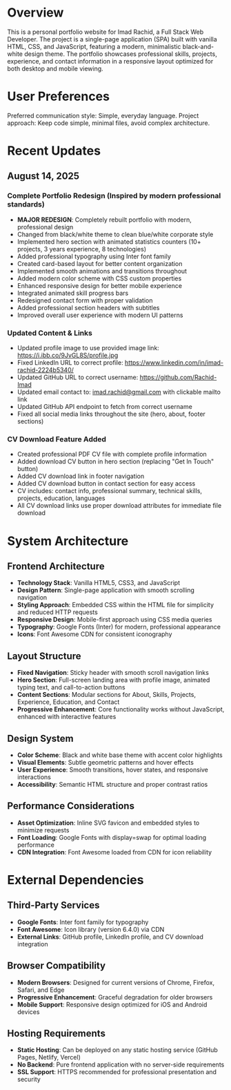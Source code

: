 # Overview

This is a personal portfolio website for Imad Rachid, a Full Stack Web Developer. The project is a single-page application (SPA) built with vanilla HTML, CSS, and JavaScript, featuring a modern, minimalistic black-and-white design theme. The portfolio showcases professional skills, projects, experience, and contact information in a responsive layout optimized for both desktop and mobile viewing.

# User Preferences

Preferred communication style: Simple, everyday language.
Project approach: Keep code simple, minimal files, avoid complex architecture.

# Recent Updates

## August 14, 2025
### Complete Portfolio Redesign (Inspired by modern professional standards)
- **MAJOR REDESIGN**: Completely rebuilt portfolio with modern, professional design
- Changed from black/white theme to clean blue/white corporate style
- Implemented hero section with animated statistics counters (10+ projects, 3 years experience, 8 technologies)
- Added professional typography using Inter font family
- Created card-based layout for better content organization
- Implemented smooth animations and transitions throughout
- Added modern color scheme with CSS custom properties
- Enhanced responsive design for better mobile experience
- Integrated animated skill progress bars
- Redesigned contact form with proper validation
- Added professional section headers with subtitles
- Improved overall user experience with modern UI patterns

### Updated Content & Links
- Updated profile image to use provided image link: https://i.ibb.co/9JvGL8S/profile.jpg
- Fixed LinkedIn URL to correct profile: https://www.linkedin.com/in/imad-rachid-2224b5340/
- Updated GitHub URL to correct username: https://github.com/Rachid-Imad
- Updated email contact to: imad.rachid@gmail.com with clickable mailto link
- Updated GitHub API endpoint to fetch from correct username
- Fixed all social media links throughout the site (hero, about, footer sections)

### CV Download Feature Added
- Created professional PDF CV file with complete profile information
- Added download CV button in hero section (replacing "Get In Touch" button)
- Added CV download link in footer navigation
- Added CV download button in contact section for easy access
- CV includes: contact info, professional summary, technical skills, projects, education, languages
- All CV download links use proper download attributes for immediate file download

# System Architecture

## Frontend Architecture
- **Technology Stack**: Vanilla HTML5, CSS3, and JavaScript
- **Design Pattern**: Single-page application with smooth scrolling navigation
- **Styling Approach**: Embedded CSS within the HTML file for simplicity and reduced HTTP requests
- **Responsive Design**: Mobile-first approach using CSS media queries
- **Typography**: Google Fonts (Inter) for modern, professional appearance
- **Icons**: Font Awesome CDN for consistent iconography

## Layout Structure
- **Fixed Navigation**: Sticky header with smooth scroll navigation links
- **Hero Section**: Full-screen landing area with profile image, animated typing text, and call-to-action buttons
- **Content Sections**: Modular sections for About, Skills, Projects, Experience, Education, and Contact
- **Progressive Enhancement**: Core functionality works without JavaScript, enhanced with interactive features

## Design System
- **Color Scheme**: Black and white base theme with accent color highlights
- **Visual Elements**: Subtle geometric patterns and hover effects
- **User Experience**: Smooth transitions, hover states, and responsive interactions
- **Accessibility**: Semantic HTML structure and proper contrast ratios

## Performance Considerations
- **Asset Optimization**: Inline SVG favicon and embedded styles to minimize requests
- **Font Loading**: Google Fonts with display=swap for optimal loading performance
- **CDN Integration**: Font Awesome loaded from CDN for icon reliability

# External Dependencies

## Third-Party Services
- **Google Fonts**: Inter font family for typography
- **Font Awesome**: Icon library (version 6.4.0) via CDN
- **External Links**: GitHub profile, LinkedIn profile, and CV download integration

## Browser Compatibility
- **Modern Browsers**: Designed for current versions of Chrome, Firefox, Safari, and Edge
- **Progressive Enhancement**: Graceful degradation for older browsers
- **Mobile Support**: Responsive design optimized for iOS and Android devices

## Hosting Requirements
- **Static Hosting**: Can be deployed on any static hosting service (GitHub Pages, Netlify, Vercel)
- **No Backend**: Pure frontend application with no server-side requirements
- **SSL Support**: HTTPS recommended for professional presentation and security